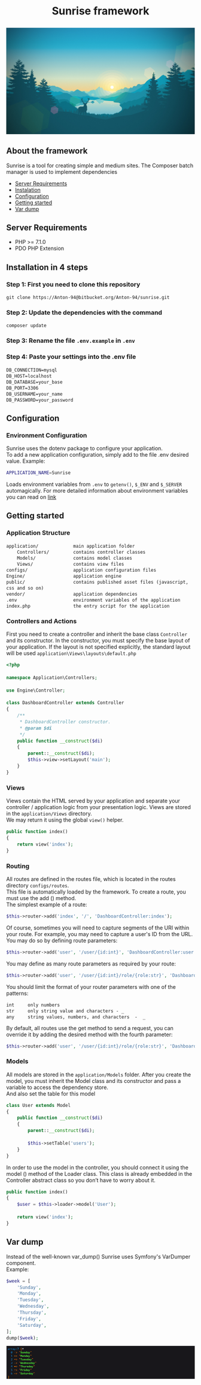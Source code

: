 **<p align="center">Sunrise framework</p>**
=====================
![Sunrise image](public/images/background.jpg)

**About the framework**
---------------------

Sunrise is a tool for creating simple and medium sites.
The Composer batch manager is used to implement dependencies

* [Server Requirements](#Server-Requirements)
* [Instalation](#Installation-in-4-steps)
* [Configuration](#Configuration)
* [Getting started](#Getting-started)
* [Var dump](#Var-dump)

**Server Requirements**
---------------------

* PHP >= 7.1.0
* PDO PHP Extension

**Installation in 4 steps**
---------------------

### **Step 1: First you need to clone this repository**


```
git clone https://Anton-94@bitbucket.org/Anton-94/sunrise.git
```

### **Step 2: Update the dependencies with the command**

```
composer update
```

### **Step 3: Rename the file ```.env.example``` in ```.env```**

### **Step 4: Paste your settings into the .env file**

```
DB_CONNECTION=mysql
DB_HOST=localhost
DB_DATABASE=your_base
DB_PORT=3306
DB_USERNAME=your_name
DB_PASSWORD=your_password

```
**Configuration**
-------------------
### **Environment Configuration**

Sunrise uses the dotenv package to configure your application.  
To add a new application configuration, simply add to the file .env desired value. Example:

```bash
APPLICATION_NAME=Sunrise
```
Loads environment variables from ```.env``` to ```getenv()```, ```$_ENV``` and ```$_SERVER``` automagically.
For more detailed information about environment variables you can read on [link](https://github.com/vlucas/phpdotenv)

**Getting started**
-------------------
### **Application Structure**
```
application/             main application folder
    Controllers/         contains controller classes
    Models/              contains model classes
    Views/               contains view files
configs/                 application configuration files
Engine/                  application engine
public/                  contains published asset files (javascript, css and so on)
vendor/                  application dependencies
.env                     environment variables of the application
index.php                the entry script for the application
```
### **Controllers and Actions**

First you need to create a controller and inherit the base class ```Controller``` and its constructor.
In the constructor, you must specify the base layout of your application. If the layout is not specified explicitly, the standard layout will be used ```application\Views\layouts\default.php``` 
```php
<?php

namespace Application\Controllers;

use Engine\Controller;

class DashboardController extends Controller
{
    /**
     * DashboardController constructor.
     * @param $di
     */
    public function __construct($di)
    {
        parent::__construct($di);
        $this->view->setLayout('main');
    }
}
```

### **Views**

Views contain the HTML served by your application and separate your controller / application logic from your presentation logic.
Views are stored in the ```application/Views``` directory.  
We may return it using the global ```view()``` helper.
```php
public function index()
{
    return view('index');
}
```
### **Routing**

All routes are defined in the routes file, which is located in the routes directory ```configs/routes```.  
This file is automatically loaded by the framework. To create a route, you must use the add () method.  
The simplest example of a route:
```php
$this->router->add('index', '/', 'DashboardController:index');
```
 
Of course, sometimes you will need to capture segments of the URI within your route. For example, you may need to capture a user's ID from the URL. You may do so by defining route parameters:
```php
$this->router->add('user', '/user/{id:int}', 'DashboardController:user');
```
You may define as many route parameters as required by your route:
```php
$this->router->add('user', '/user/{id:int}/role/{role:str}', 'DashboardController:user');
```
You should limit the format of your router parameters with one of the patterns:
```
int     only numbers
str     only string value and characters - _
any     string values, numbers, and characters  -  _
```
By default, all routes use the get method to send a request, you can override it by adding the desired method with the fourth parameter:
```php
$this->router->add('user', '/user/{id:int}/role/{role:str}', 'DashboardController:user', 'POST');
```
### **Models**
All models are stored in the ```application/Models``` folder.
After you create the model, you must inherit the Model class and its constructor and pass a variable to access the dependency store.  
And also set the table for this model
```php
class User extends Model
{
    public function __construct($di)
    {
        parent::__construct($di);

        $this->setTable('users');
    }
}
```
In order to use the model in the controller, you should connect it using the model () method of the Loader class. This class is already embedded in the Controller abstract class so you don’t have to worry about it.
```php
public function index()
{
    $user = $this->loader->model('User');

    return view('index');
}
```
**Var dump**
-------------------
Instead of the well-known var_dump() Sunrise uses Symfony's VarDumper component.  
Example:
```php
$week = [
    'Sunday',
    'Monday',
    'Tuesday',
    'Wednesday',
    'Thursday',
    'Friday',
    'Saturday',
];
dump($week);
```
![dump image](public/images/dump.jpg)
